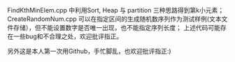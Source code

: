 FindKthMinElem.cpp 中利用Sort, Heap 与 partition 三种思路得到第k小元素；
CreateRandomNum.cpp 可以在指定区间的生成随机数序列作为测试样例(文本文件存储），但不能设置数字是否唯一出现，也不能指定序列长度；
上述代码可能存在一些bug和不合理之处，欢迎批评指正。

另外这是本人第一次用Github，手忙脚乱，也欢迎批评指正:)
